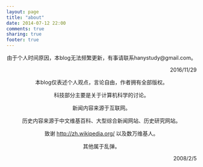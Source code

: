 ```yaml
---
layout: page
title: "about"
date: 2014-07-12 22:00
comments: true
sharing: true
footer: true
---
```


<p align="center">由于个人时间原因，本blog无法频繁更新，有事请联系hanystudy@gmail.com。</p>

<p align="right">2016/11/29</p>

<p align="center">本blog仅表述个人观点，言论自由，作者拥有全部版权。</p>
<p align="center">科技部分主要是关于计算机科学的讨论。</p>
<p align="center">新闻内容来源于互联网。</p>
<p align="center">历史内容来源于中文维基百科、大型综合新闻网站、历史研究网站。</p>
<p align="center">致谢 <a href="http://zh.wikipedia.org/">http://zh.wikipedia.org/</a> 以及数万维基人。</p>
<p align="center">其他属于乱弹。</p>

<p align="right">2008/2/5</p>
